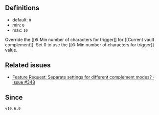 ## Definitions

- default: `0`
- min: `0`
- max: `10`

Override the [[⚙️ Min number of characters for trigger]] for [[Current vault complement]]. Set 0 to use the [[⚙️ Min number of characters for trigger]] value.

## Related issues

- [Feature Request: Separate settings for different complement modes? · Issue #348](https://github.com/tadashi-aikawa/obsidian-various-complements-plugin/issues/348)

## Since

`v10.6.0`